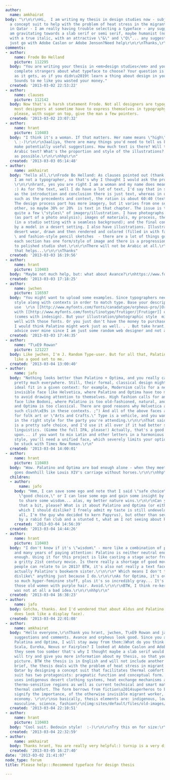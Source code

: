 ```yaml
---
author:
  name: amkhairat
body: "\r\n\r\nHi,  I am writing my thesis in design studies now - subjects about
  a concept suit to help with the problem of heat stress in the migrant worker population
  in Qatar - I am really having trouble selecting a typeface - any suggestions - I
  am gravitating towards a slab serif or semi serif, maybe humanist (not sure though),
  with a true italic, with an attractive \"&\" and \"Q\"... any suggestions? ShouldI
  just go with Adobe Caslon or Adobe Jenson?Need help\r\n\r\nThanks,\r\n\r\n\r\n"
comments:
- author:
    name: Frode Bo Helland
    picture: 112295
  body: "You are writing your thesis in <em>design studies</em> and you need to ask
    complete strangers about what typeface to choose? Your question is as open-ended
    as it gets, as if you didn\u2019t learn a thing about design in your studies.
    Sounds to me like you wasted your money."
  created: '2013-03-02 22:53:22'
- author:
    name: clauses
    picture: 112142
  body: Now that's a harsh statement Frode. Not all designers are typographers, but
    most designers at sometime have to express themselves in typography. So pretty
    please, with sugar on top, give the man a few pointers.
  created: '2013-03-02 23:07:32'
- author:
    name: hrant
    picture: 110403
  body: "I think it's a woman. If that matters. Her name means \"high\". If that matters.
    \ :-)\r\n\r\n3aaliya, there are many things you'd need to tell us before we could
    make potentially useful suggestions. How much text is there? Will there be any
    Arabic text? What's the proportion and style of the illustrations? As many details
    as possible.\r\n\r\nhhp\r\n"
  created: '2013-03-03 05:14:48'
- author:
    name: amkhairat
  body: "hello all,\r\nFrode Bo Helland: As clauses pointed out (thank you clauses)
    I am not a typographer, so that's why I thought I would ask the professionals.
    \r\n\r\nhrant, yes you are right I am a woman and my name does mean \"high.\"
    :) As for the text, well I do have a lot of text, I'd say that in some areas such
    as the introduction and conclusion there is just text, whereas in other areas
    such as the precedents and context, the ration is about 60:40 (text:imagery).
    The design process part has more imagery, but it varies from one section to the
    other, so maybe 30% or 20%  is text in that chapter. The issue is that I have
    quite a few \"styles\" of imagery/illustration. I have photographs of workers
    (as part of a photo analysis); images of materials, my process, the prototypes
    (in a studio setting with a seamless background); and the final concept suit worn
    by a model in a desert setting. I also have illustrations. Illustrations of indigenous
    desert wear, drawn and then rendered and colored (filled in with fabric textures)
    \ and fashion-style pencil sketches  - there are a lot of things going on but
    each section has one form/style of image and there is a progression from raw sketch
    to polished studio shot.\r\n\r\nThere will not be Arabic at all.\r\n\r\nI hope
    that helps...\r\n\r\nThanks"
  created: '2013-03-03 16:19:56'
- author:
    name: hrant
    picture: 110403
  body: "Maybe not much help, but: what about Avance?\r\nhttps://www.fontfont.com/fonts/avance\r\n\r\nhhp\r\n"
  created: '2013-03-03 17:18:25'
- author:
    name: jwchen
    picture: 116597
  body: "You might want to upload some examples. Since typographers need to know illustration/photography
    style along with contexts in order to match type. Base your description I might
    use  \r\n [[http://www.myfonts.com/fonts/canadatype/orpheus-pro/|Orpheus]], pair
    with [[http://www.myfonts.com/fonts/linotype/frutiger/|Frutiger]] or [[http://store1.adobe.com/cfusion/store/html/index.cfm?store=OLS-US&event=displayFontPackage&code=1778|Myriad]]
    (comes with indesign). But your illustration/photographic style  might not blend
    well with those fonts. Or you just don't have the money to purchase those fonts
    I would think Palatino might work just as well. . . But take hrant, claus or frode's
    advice over mine since I am just some random web designer and not a type specialist."
  created: '2013-03-03 17:44:35'
- author:
    name: "T\xE9 Rowan"
    picture: 121227
  body: Like jwchen, I'm J. Random Type-user. But for all that, Palatino/Optima looks
    like a good set to me.
  created: '2013-03-04 13:00:40'
- author:
    name: jafo
  body: "Nothing looks better than Palatino + Optima, and you really can use them
    pretty much everywhere. Still, their formal, classical design might not be the
    ideal fit in a given context: for example, Modernism calls for a neutral or effectively
    invisible face like Helvetica, where Palatino and Optima have too much character
    to avoid drawing attention to themselves. High fashion calls for an artificial
    face like Bodoni, where Palatino is too old-fashioned, natural, and even friendly,
    and Optima is too classical. There are good reasons why Helvetica and Bodoni are
    such clich\xE9s in these contexts. ;^) And all of the above faces are too formal
    for folk art or \"Arts and Crafts.\" Type is a vehicle, and you want to arrive
    in the right style for the party you're attending.\r\n\r\nThat said, Palatino
    is a pretty safe choice, and I'd use it all over if it had better support for
    linguistics. (Gimme the full IPA, please!) Actually, that's a good point to elaborate
    upon... if you want to mix Latin and other letters in a harmonious multilingual
    style, you'll need a unified face, which severely limits your options -- you might
    be stuck with Times New Roman.\r\n"
  created: '2013-03-04 14:00:01'
- author:
    name: hrant
    picture: 110403
  body: "Wow. Palatino and Optima are bad enough alone - when they meet up the conversation
    goes downhill like Louis XIV's carriage without horses.\r\n\r\nhhp\r\n"
  children:
  - author:
      name: jafo
    body: "Hmm, I can save some ego and note that I said \"safe choice\" rather than
      \"good choice,\" or I can lose some ego and gain some insight by asking you
      to share some wisdom... alas, my better nature wins.\r\n\r\nCan you expand on
      that a bit, please? What is it about Palatino and Optima (or either separately)
      which I should dislike? I freely admit my taste is still undeveloped (after
      all, I'm the guy who decided to kern Papyrus), but other than severe overuse
      by a rabid fan club and a stunted t, what am I not seeing about Palatino?\r\n"
    created: '2013-03-04 14:56:39'
  created: '2013-03-04 14:44:26'
- author:
    name: hrant
    picture: 110403
  body: "I don't know if it's \"wisdom\" - more like a combination of personal taste*
    and many years of paying attention: Palatino is neither neutral enough nor contemporary
    enough. Using it for this project is like casting a stage actor from the 50s in
    a gritty 21st century movie. Is there really a shortage of good movie actors that
    people can relate to in 2013? BTW, it's also not really a text face - Aldus is
    actually Palatino's bookworm sister.\r\n\r\n* Which means I don't think you \"should
    dislike\" anything just because I do.\r\n\r\nAs for Optima, it's overused for
    so much hyper-feminine stuff, plus it's so incredibly gray... It's like one of
    those old women with purple hair. Avoid.\r\n\r\nBTW, I think re-kerning Papyrus
    was not at all a bad idea.\r\n\r\nhhp\r\n"
  created: '2013-03-04 16:38:23'
- author:
    name: jafo
  body: Gotcha, thanks. And I'd wondered that about Aldus and Palatino (which really
    does look like a display face).
  created: '2013-03-04 22:01:08'
- author:
    name: amkhairat
  body: "Hello everyone,\r\nThank you hrant, jwchen, T\xE9 Rowan and jafo for your
    suggestions and comments. Avance and orpheus look good. Since you advised against
    Palatina and Optima, I will stay away from them:)What do you think of Matrix II,
    Scala, Eureka, Nexus or Fairplex? I looked at Adobe Caslon and Adobe Jenson, but
    they seem too somber that's why I thought maybe a slab serif would be better?\r\n\r\nI
    will try and give you more information about my thesis, so that you have a better
    picture. BTW the thesis is in English and will not include another language.\r\n\r\nIn
    brief, the thesis deals with the problem of heat stress in migrant workers in
    Qatar by designing a concept suit that facilitates thermal comfort. The thesis/concept
    suit has two protagonists: pragmatic function and conceptual form. The function
    uses indigenous desert clothing systems, heat exchange mechanisms and the body's
    thermo-sensitive regions as well as current technical and smart materials to improve
    thermal comfort. The form borrows from fiction\u2014superheros to be exact\u2014to
    signify the importance, of the otherwise invisible migrant worker, to the Qatari
    economy. \r\n\r\nso basically, thesis elements are: indigenous, low tech, superheroes,
    masculine, science, fashion\r\n[img:sites/default/files/old-images/FAS_0911_2_6241.jpg]\r\n[img:sites/default/files/old-images/IMG_1830_5991.JPG]\r\n[img:sites/default/files/old-images/Boubou_4202.jpg]"
  created: '2013-03-04 22:10:51'
- author:
    name: hrant
    picture: 110403
  body: "Cool suit. Bedouin style!  :-)\r\n\r\nTry this on for size:\r\nhttp://www.fontbureau.com/fonts/turnip/\r\n\r\nhhp\r\n"
  created: '2013-03-04 22:32:59'
- author:
    name: amkhairat
  body: Thanks hrant, You are really very helpful:) turnip is a very distinct typeface.
  created: '2013-03-05 16:27:40'
date: '2013-03-02 21:41:07'
node_type: forum
title: Please help:::Recommend typeface for design thesis

---
```

